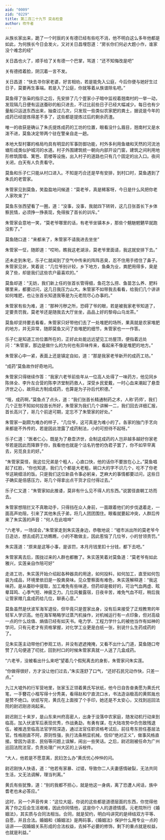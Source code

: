 ```yaml
---
aid: "0009"
zid: "0229"
title: 第二百二十九节 突击检查
author: 吹牛者
---
```


从族长家出来，跪了一个时辰的关有德已经有些吃不消，他不明白这么多年他都是如此，为何族长今日会发火，又对关日昌埋怨道：“房长你们何必大题小作，谁家没个难念的经”

关日昌也火了，顺手给了关有德一个巴掌，骂道：“还不知悔改是吧”

关有德捂着脸，阴沉着一言不发。

关日昌道：“快去寻你家老婆，好言相劝，若是能免入公庭，今后你便与她好生过日子，莫要再生事端。若是入了公庭，你就等着从族谱除名吧。”

莫鱼得了张枭的指示之后，先安排了几个疍家小子暗中监视着翘南村的一举一动，发现隔几日便有运送蚕砂的船只进去，不过比前些日子已经大幅减少。每日也有少量船只运送东西出来，抽查过几次，只发现一些类似农家肥的粪土，据说是今年的成药已经提炼得差不多了，这些都是提炼过后的剩余药渣。

唯一的收获是确认了朱氏提炼成药的工坊的位置，眼看没什么眉目，翘南村又是水泼不进，莫鱼决定带两个驻在警亲自走一趟。

本地大型村寨的格局均具有明显的军事防御功能，村外多利用鱼塘和天然的河流池塘形成类似护城河的水道。村子外围建筑统一朝向内部开设门窗，建筑之间利用地形修筑围墙、篱笆、箭楼等设施，出入村子的道路也只有几个固定的出入口。夜间关闭，白天有人负责看守。

莫鱼和乐子仁只能从村口进入。不知是巧合还是早有安排，到村口时，莫鱼遇到了朱氏的老管家。

朱管家见到莫鱼，笑盈盈地问候道：“莫老爷，真是稀客呀，今日是什么风把你老人家吹来了”

莫鱼东张西望看了一圈，道：“没事，没事，我就四下转转，这几日张首长下乡体察民情，必须挣一挣表现，免得挨了首长的训斥。”

朱管家会意地一笑，“莫老爷哪里的话，有老爷坐镇本乡，那些个魑魅魍魉早就跑没影了。”

莫鱼随口道：“来都来了，朱管家不请我进去坐坐”

朱管家一怔，随即道：“哎哟，瞧我这老湖涂，莫老爷里面请，我这就安排下去。”

还未走到朱宅，乐子仁就闻到了空气中传来的阵阵恶臭，忍不住用手捂住了鼻子。朱管家见状，笑着说：“几位爷别计较，乡下地方，鱼桑为业，粪肥用得多，臭是臭了些，却是我们这些农户最喜欢的。”

莫鱼却道：“无妨，我们新上任的张首长管得细，鱼花怎么捞、鱼苗怎么养、肥料哪里来，都要过问，这几日我压力山大。朱管家不如带我去看看，给我们几个讲讲如何堆肥，也让张首长知道我等是为元老院尽心办事的。”

朱管家有些为难，道：“那种污秽之所，恐碍了爷的眼，若是被我家老爷知道了，定要责罚我，莫老爷还是随我去大厅坐坐，品品上好的黎母山乌龙茶。”

莫鱼却坚持要去看看，朱管家只好带他们去了一处堆肥的场所，果真就是农家堆肥的地方，并无异常，随即莫鱼又问了些堆肥的细节，朱管家也一一作答。

乐子仁是知道工坊位置所在的，正好此处能远远望见工坊屋顶，便指着远处问：“朱管家，那边是做什么的为何也有异味传来，看起来不像是堆肥的地方。”

朱管家心中一紧，表面上还是镇定自如，道：“那是我家老爷新开的成药工坊。”

“成药”莫鱼故作好奇地问。

朱管家只得继续作答：“我家六老爷前些年从一位高人处得了一味药方，他见同乡陈体全、李升左合营的陈李济堂制药救人，深受乡民爱戴，一时心血来潮起了悬壶济世之心，故将此方制成成药，也算是为子孙后代积德。”

“哦，成药啊，”莫鱼点了点头，道：“我们张首长精通制药之术，人称‘药师’，我们几个正愁不知如何投首长所好，朱管家为我们几个讲解一二，我们回去详细汇报，首长高兴了，哥几个前途可期，定忘不了朱管家的好处。”

朱管家一副颇为难办的样子，“几位爷，这可真是为难小的了。各家的独门手艺向来都是不外传的，若是因此泄露了成药制法，小的可担待不起呀。”

乐子仁道：“医者仁心，既是为了悬壶济世，会制这成药的人岂非越多越好你家老爷若是因此而降罪于你，我看他也就是个沽名钓誉的伪君子罢了，你不如早早离去，另觅良主的好。”

“朱管家莫怪，我这位兄弟是个粗人，心直口快，他的话你不要放在心上。”莫鱼唱起了红脸，“你也知道，我们几个都是大老粗，碗口大的字不识几个，吃不了你老爷这碗细活的饭。只是我们这位新县令事必躬亲，芝麻大的事情都要过问，这些日子确实是倍感压力，哥几个得拿出点干货才应付得过去。”

乐子仁又道：“朱管家如此推诿，莫非有什么见不得人的东西。”说罢径直朝工坊而去。

朱管家想阻拦又不真敢动手，只得挡在众人身前，一面跟着他们的步伐退着走，一面高声劝阻，引来了其他朱氏子弟，将几人团团围住。眼看就要起冲突，人群后传来了朱实莲的声音：“何人在此喧哗”

“六老爷，一场误会，”朱管家走到朱实莲身边，恭敬地说：“墟市派出所的莫老爷今日造访，想去成药工坊瞧瞧，小的不敢做主，因此惹恼了几位爷，小的甘领责罚。”

朱实莲道：“原来是这等小事，是该罚，本月月钱里扣十分钱，都下去吧。”

朱管家离去后，围拢过来的人群也都散了。朱实莲笑着对莫鱼道：“莫老爷有如此雅兴，实莲亲自作陪可好”

走进工坊，朱实莲开始介绍起各种器具的用途，如何投料，如何加工，直至如何包装为成品，环境里依旧是一股粪臭味。见众警察面有难色，朱实莲解释道：“我这味药，是从蚕砂中提取，加工难免有些味道，但药却是极好的，可治气血两虚、眩晕耳鸣、心季气短、神疲乏力。几位风餐露宿，日夜辛苦，难免气血不旺，稍后我让管家赠几盒成药给几位，聊表心意。”

莫鱼虽然是伏波军海军退役，但毕竟只是疍家出身，没有后来接受了正规教育的年轻军人学识高。他在海军略略学过蒸汽机操作，对机械运行有一点印象，但对高级一点的什么焓值、熵值已经有如天书。电力学、工程力学什么的被他当作有如神的学问，只有元老才有资格掌握，对化学工业更是白纸一张，别说什么生药成药的了。

见朱实莲主动带他们参观工坊，并没有遮遮掩掩，又看不出什么门道，莫鱼随口夸赞了几句便道了叨扰，回到村口的时候朱管家真就一人送了几盒成药。

“六老爷，没被看出什么来吧”望着几个假髡离去的身影，朱管家问朱实莲。

“你做得很好，方才没让他们过去，”朱实莲舒了口气，“还好石民兄动作快，只差一点。”

九江大墟外的行军营地里，张家玉正领着黄氏写状纸，他今日自告奋勇愿为黄氏代笔，一手簪花小楷写得十分秀美，看得赵和宁直流口水，书法造诣极高的黄熙胤也是赞不绝口。状纸写完，黄氏在上面按了个手印，她还是不太安心，又找到巡回法院的尉迟刚咨询起来。

尉迟刚三十来岁，是山东来州府高密人，出身于没落中农家庭，随发动机行动来到临高，加入伏波军后表现优秀，作战勇勐，有勇有谋，在大陆攻势中负伤致残退伍，被推选至临高法官学院深造，通过法官任职资格考试后，前往粤东担任基层法官。性格刚直不阿，原则性强，执行法条稍显机械，信仰“绝对正义”，做事风格直接。曾因为语言、民俗等问题上误解，闹出一些笑话。之后，尉迟刚被任命为广州巡回法院法官，负责处理广州大区的上诉桉件。

“大人，他若是不愿意离，民妇怎么办”黄氏忧心忡忡的问。

尉迟刚快人快语，道：“他若有家暴、过错，导致你二人夫妻感情破裂，无法共同生活，又无法调解，理当判离。”

黄氏有些犹豫，道：“别的我都不担心，就是他这一身病，离了恐遭人闲话，族中耆老也未必答应。”

这时，另一个声音传来：“这位大姐，你说的这些都是道德层面的东西，你觉得他离了你之后会生活艰难，因此你同情他，这是你个人的道德情感。元老院所行《婚姻法》，其实质与合同法相当。合同，就是契约，明白吗讲究的是缔结双方平等、自愿，并且合法。婚姻和《婚姻法》是两码事，《婚姻法》保护什么用专业一点的话讲——因婚姻关系形成的合法权益，去掉不必要的修饰，剩下的重点就是权益，也就是利益。”



